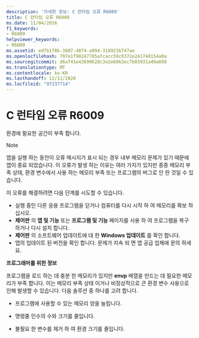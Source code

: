 ```yaml
---
description: '자세한 정보: C 런타임 오류 R6009'
title: C 런타임 오류 R6009
ms.date: 11/04/2016
f1_keywords:
- R6009
helpviewer_keywords:
- R6009
ms.assetid: edfb1f8b-3807-48f4-a994-318923b747ae
ms.openlocfilehash: 797e1f98247705afcacc59c0372e241748154a0a
ms.sourcegitcommit: d6af41e42699628c3e2e6063ec7b03931a49a098
ms.translationtype: MT
ms.contentlocale: ko-KR
ms.lasthandoff: 12/11/2020
ms.locfileid: "97237714"
---
```

# <a name="c-runtime-error-r6009"></a>C 런타임 오류 R6009

환경에 필요한 공간이 부족 합니다.

> [!NOTE]
> 앱을 실행 하는 동안이 오류 메시지가 표시 되는 경우 내부 메모리 문제가 있기 때문에 앱이 종료 되었습니다. 이 오류가 발생 하는 이유는 여러 가지가 있지만 종종 메모리 부족 상태, 환경 변수에서 사용 하는 메모리 부족 또는 프로그램의 버그로 인 한 것일 수 있습니다.
>
> 이 오류를 해결하려면 다음 단계를 시도할 수 있습니다.
>
> - 실행 중인 다른 응용 프로그램을 닫거나 컴퓨터를 다시 시작 하 여 메모리를 확보 하십시오.
> - **제어판** 의 **앱 및 기능** 또는 **프로그램 및 기능** 페이지를 사용 하 여 프로그램을 복구 하거나 다시 설치 합니다.
> - **제어판** 의 소프트웨어 업데이트에 대 한 **Windows 업데이트** 를 확인 합니다.
> - 앱의 업데이트 된 버전을 확인 합니다. 문제가 지속 되 면 앱 공급 업체에 문의 하세요.

**프로그래머를 위한 정보**

프로그램을 로드 하는 데 충분 한 메모리가 있지만 **envp** 배열을 만드는 데 필요한 메모리가 부족 합니다.  이는 메모리 부족 상태 이거나 비정상적으로 큰 환경 변수 사용으로 인해 발생할 수 있습니다. 다음 솔루션 중 하나를 고려 합니다.

- 프로그램에 사용할 수 있는 메모리 양을 늘립니다.

- 명령줄 인수의 수와 크기를 줄입니다.

- 불필요 한 변수를 제거 하 여 환경 크기를 줄입니다.
